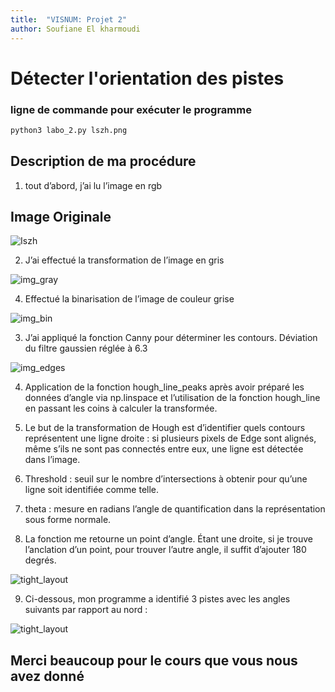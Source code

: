 ```yaml
---
title:  "VISNUM: Projet 2"
author: Soufiane El kharmoudi
---
```


# Détecter l'orientation des pistes

### ligne de commande pour exécuter le programme
```python
python3 labo_2.py lszh.png
```
## Description de ma procédure

1. tout d’abord, j’ai lu l’image en rgb
## Image Originale

![Iszh](src/lszh.png)

2. J’ai effectué la transformation de l’image en gris

![img_gray](src/fig/img_gray.png)

4. Effectué la binarisation de l’image de couleur grise

![img_bin](src/fig/img_bin.png)

3. J’ai appliqué la fonction Canny pour déterminer les contours. Déviation du filtre gaussien réglée à 6.3

![img_edges](src/fig/img_edges.png)

4. Application de la fonction hough_line_peaks après avoir préparé les données d’angle via np.linspace et l’utilisation de la fonction hough_line en passant les coins à calculer la transformée.

5. Le but de la transformation de Hough est d’identifier quels contours représentent une ligne droite : si plusieurs pixels de Edge sont alignés, même s’ils ne sont pas connectés entre eux, une ligne est détectée dans l’image.

6. Threshold : seuil sur le nombre d’intersections à obtenir pour qu’une ligne soit identifiée comme telle.

7. theta : mesure en radians l’angle de quantification dans la représentation sous forme normale.

8. La fonction me retourne un point d’angle. Étant une droite, si je trouve l’anclation d’un point, pour trouver l’autre angle, il suffit d’ajouter 180 degrés.

![tight_layout](src/fig/tight_layout.png)

9. Ci-dessous, mon programme a identifié 3 pistes avec les angles suivants par rapport au nord :

![tight_layout](src/fig/resultat.png)


## Merci beaucoup pour le cours que vous nous avez donné